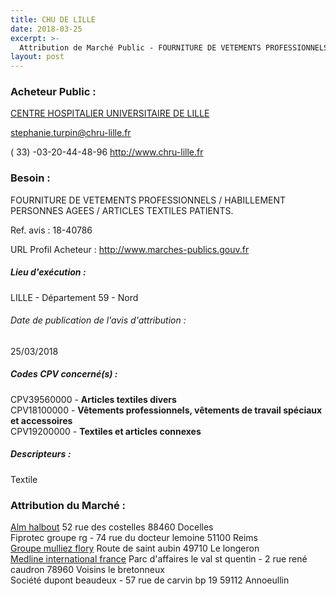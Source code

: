 ```yaml
---
title: CHU DE LILLE
date: 2018-03-25
excerpt: >-
  Attribution de Marché Public - FOURNITURE DE VETEMENTS PROFESSIONNELS / HABILLEMENT PERSONNES AGEES / ARTICLES TEXTILES PATIENTS
layout: post
---
```


### Acheteur Public : 
<a href="/acheteur-33/siren-265906719"> CENTRE HOSPITALIER UNIVERSITAIRE DE LILLE</a><br/>



stephanie.turpin@chru-lille.fr

( 33) -03-20-44-48-96
http://www.chru-lille.fr
### Besoin :

FOURNITURE DE VETEMENTS PROFESSIONNELS / HABILLEMENT PERSONNES AGEES / ARTICLES TEXTILES PATIENTS.

Ref. avis : 18-40786

URL Profil Acheteur : http://www.marches-publics.gouv.fr

##### Lieu d'exécution :

LILLE - Département 59 - Nord

###### Date de publication de l'avis d'attribution : 
25/03/2018

##### Codes CPV concerné(s) :
CPV39560000 - **Articles textiles divers** <br/>
CPV18100000 - **Vêtements professionnels, vêtements de travail spéciaux et accessoires** <br/>
CPV19200000 - **Textiles et articles connexes** <br/>

##### Descripteurs :
Textile <br/>

### Attribution du Marché :
<a href="/entreprise-256/siren-351592233"> Alm halbout</a>    52 rue des costelles 88460 Docelles <br/>
Fiprotec groupe rg - 74 rue du docteur lemoine 51100 Reims <br/>
<a href="/entreprise-253/siren-308054410"> Groupe mulliez flory</a>    Route de saint aubin 49710 Le longeron <br/>
<a href="/entreprise-259/siren-408537249"> Medline international france</a>    Parc d'affaires le val st quentin - 2 rue rené caudron 78960 Voisins le bretonneux <br/>
Société dupont beaudeux - 57 rue de carvin bp 19 59112 Annoeullin <br/>
